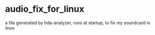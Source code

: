 # audio_fix_for_linux

a file generated by hda-analyzer, runs at startup, to fix my soundcard in linux
